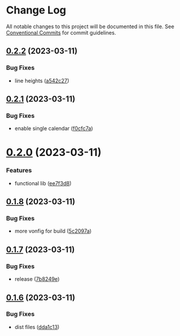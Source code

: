 # Change Log

All notable changes to this project will be documented in this file.
See [Conventional Commits](https://conventionalcommits.org) for commit guidelines.

## [0.2.2](https://github.com/Dorkside/gc-event-list/compare/v0.2.1...v0.2.2) (2023-03-11)


### Bug Fixes

* line heights ([a542c27](https://github.com/Dorkside/gc-event-list/commit/a542c276ae05d4cc7b7aaa7e9f1ff729723e371d))





## [0.2.1](https://github.com/Dorkside/gc-event-list/compare/v0.2.0...v0.2.1) (2023-03-11)


### Bug Fixes

* enable single calendar ([f0cfc7a](https://github.com/Dorkside/gc-event-list/commit/f0cfc7a139ab85a8f8ceb20e81cbf1e8c4be4249))





# [0.2.0](https://github.com/Dorkside/gc-event-list/compare/v0.1.8...v0.2.0) (2023-03-11)


### Features

* functional lib ([ee7f3d8](https://github.com/Dorkside/gc-event-list/commit/ee7f3d845a310042331ab1591de7b4a834f3e3cc))





## [0.1.8](https://github.com/Dorkside/gc-event-list/compare/v0.1.7...v0.1.8) (2023-03-11)


### Bug Fixes

* more vonfig for build ([5c2097a](https://github.com/Dorkside/gc-event-list/commit/5c2097a8d31da4a045f1d5155e7ccb09d97e8d79))





## [0.1.7](https://github.com/Dorkside/gc-event-list/compare/v0.1.6...v0.1.7) (2023-03-11)


### Bug Fixes

* release ([7b8249e](https://github.com/Dorkside/gc-event-list/commit/7b8249e1b95d65753ada467f10a45e60db618c70))





## [0.1.6](https://github.com/Dorkside/gc-event-list/compare/v0.1.5...v0.1.6) (2023-03-11)


### Bug Fixes

* dist files ([dda1c13](https://github.com/Dorkside/gc-event-list/commit/dda1c1303f9689648a367cdcf3350e478a0d4652))
